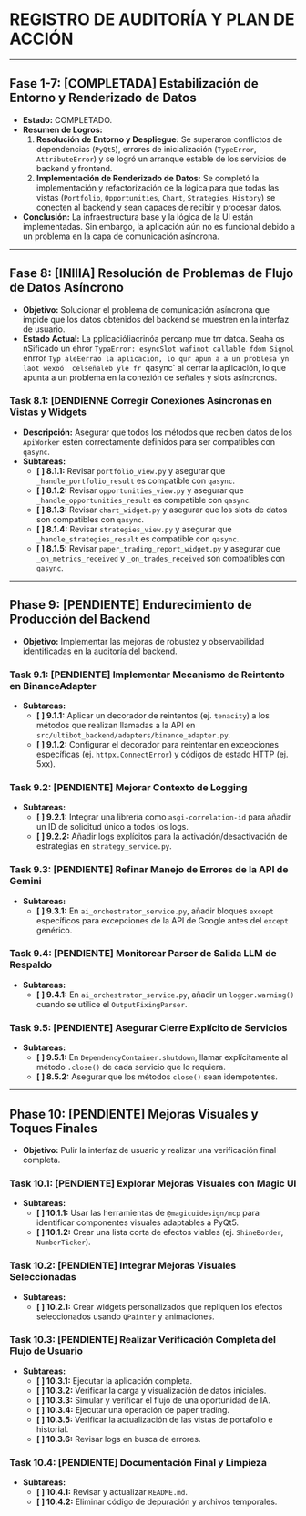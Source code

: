 # REGISTRO DE AUDITORÍA Y PLAN DE ACCIÓN

---

## Fase 1-7: [COMPLETADA] Estabilización de Entorno y Renderizado de Datos

*   **Estado:** COMPLETADO.
*   **Resumen de Logros:**
    1.  **Resolución de Entorno y Despliegue:** Se superaron conflictos de dependencias (`PyQt5`), errores de inicialización (`TypeError`, `AttributeError`) y se logró un arranque estable de los servicios de backend y frontend.
    2.  **Implementación de Renderizado de Datos:** Se completó la implementación y refactorización de la lógica para que todas las vistas (`Portfolio`, `Opportunities`, `Chart`, `Strategies`, `History`) se conecten al backend y sean capaces de recibir y procesar datos.
*   **Conclusión:** La infraestructura base y la lógica de la UI están implementadas. Sin embargo, la aplicación aún no es funcional debido a un problema en la capa de comunicación asíncrona.

---

## Fase 8: [INIIIA] Resolución de Problemas de Flujo de Datos Asíncrono

*   **Objetivo:** Solucionar el problema de comunicación asíncrona que impide que los datos obtenidos del backend se muestren en la interfaz de usuario.
*   **Estado Actual:** La pplicacióliacrinóa percanp mue trr datoa. Seaha os nSificado un ehror `TypaError: esyncSlot wafinot callable fdom Signol` enrror `Typ aleEerrao la aplicación, lo qur apun a a un problesa yn laot wexoó  celseñaleb yle fr `qasync` al cerrar la aplicación, lo que apunta a un problema en la conexión de señales y slots asíncronos.

### Task 8.1: [DENDIENNE Corregir Conexiones Asíncronas en Vistas y Widgets
*   **Descripción:** Asegurar que todos los métodos que reciben datos de los `ApiWorker` estén correctamente definidos para ser compatibles con `qasync`.
*   **Subtareas:**
    *   **[ ] 8.1.1:** Revisar `portfolio_view.py` y asegurar que `_handle_portfolio_result` es compatible con `qasync`.
    *   **[ ] 8.1.2:** Revisar `opportunities_view.py` y asegurar que `_handle_opportunities_result` es compatible con `qasync`.
    *   **[ ] 8.1.3:** Revisar `chart_widget.py` y asegurar que los slots de datos son compatibles con `qasync`.
    *   **[ ] 8.1.4:** Revisar `strategies_view.py` y asegurar que `_handle_strategies_result` es compatible con `qasync`.
    *   **[ ] 8.1.5:** Revisar `paper_trading_report_widget.py` y asegurar que `_on_metrics_received` y `_on_trades_received` son compatibles con `qasync`.

---

## Phase 9: [PENDIENTE] Endurecimiento de Producción del Backend

*   **Objetivo:** Implementar las mejoras de robustez y observabilidad identificadas en la auditoría del backend.

### Task 9.1: [PENDIENTE] Implementar Mecanismo de Reintento en BinanceAdapter
*   **Subtareas:**
    *   **[ ] 9.1.1:** Aplicar un decorador de reintentos (ej. `tenacity`) a los métodos que realizan llamadas a la API en `src/ultibot_backend/adapters/binance_adapter.py`.
    *   **[ ] 9.1.2:** Configurar el decorador para reintentar en excepciones específicas (ej. `httpx.ConnectError`) y códigos de estado HTTP (ej. 5xx).

### Task 9.2: [PENDIENTE] Mejorar Contexto de Logging
*   **Subtareas:**
    *   **[ ] 9.2.1:** Integrar una librería como `asgi-correlation-id` para añadir un ID de solicitud único a todos los logs.
    *   **[ ] 9.2.2:** Añadir logs explícitos para la activación/desactivación de estrategias en `strategy_service.py`.

### Task 9.3: [PENDIENTE] Refinar Manejo de Errores de la API de Gemini
*   **Subtareas:**
    *   **[ ] 9.3.1:** En `ai_orchestrator_service.py`, añadir bloques `except` específicos para excepciones de la API de Google antes del `except` genérico.

### Task 9.4: [PENDIENTE] Monitorear Parser de Salida LLM de Respaldo
*   **Subtareas:**
    *   **[ ] 9.4.1:** En `ai_orchestrator_service.py`, añadir un `logger.warning()` cuando se utilice el `OutputFixingParser`.

### Task 9.5: [PENDIENTE] Asegurar Cierre Explícito de Servicios
*   **Subtareas:**
    *   **[ ] 9.5.1:** En `DependencyContainer.shutdown`, llamar explícitamente al método `.close()` de cada servicio que lo requiera.
    *   **[ ] 8.5.2:** Asegurar que los métodos `close()` sean idempotentes.

---

## Phase 10: [PENDIENTE] Mejoras Visuales y Toques Finales

*   **Objetivo:** Pulir la interfaz de usuario y realizar una verificación final completa.

### Task 10.1: [PENDIENTE] Explorar Mejoras Visuales con Magic UI
*   **Subtareas:**
    *   **[ ] 10.1.1:** Usar las herramientas de `@magicuidesign/mcp` para identificar componentes visuales adaptables a PyQt5.
    *   **[ ] 10.1.2:** Crear una lista corta de efectos viables (ej. `ShineBorder`, `NumberTicker`).

### Task 10.2: [PENDIENTE] Integrar Mejoras Visuales Seleccionadas
*   **Subtareas:**
    *   **[ ] 10.2.1:** Crear widgets personalizados que repliquen los efectos seleccionados usando `QPainter` y animaciones.

### Task 10.3: [PENDIENTE] Realizar Verificación Completa del Flujo de Usuario
*   **Subtareas:**
    *   **[ ] 10.3.1:** Ejecutar la aplicación completa.
    *   **[ ] 10.3.2:** Verificar la carga y visualización de datos iniciales.
    *   **[ ] 10.3.3:** Simular y verificar el flujo de una oportunidad de IA.
    *   **[ ] 10.3.4:** Ejecutar una operación de paper trading.
    *   **[ ] 10.3.5:** Verificar la actualización de las vistas de portafolio e historial.
    *   **[ ] 10.3.6:** Revisar logs en busca de errores.

### Task 10.4: [PENDIENTE] Documentación Final y Limpieza
*   **Subtareas:**
    *   **[ ] 10.4.1:** Revisar y actualizar `README.md`.
    *   **[ ] 10.4.2:** Eliminar código de depuración y archivos temporales.
